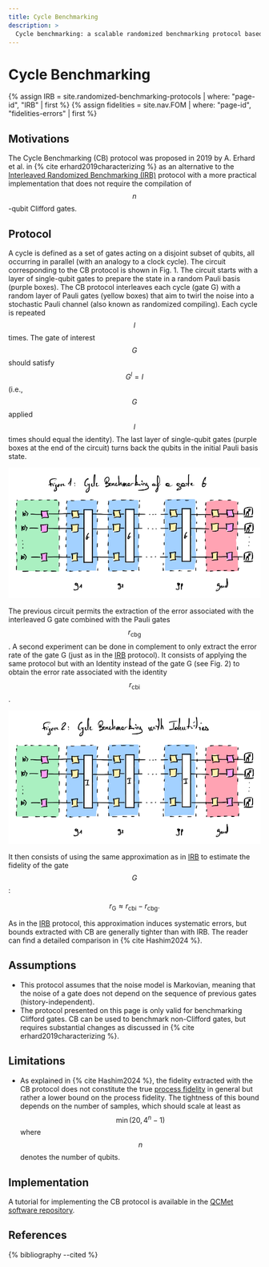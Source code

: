 ```yaml
---
title: Cycle Benchmarking
description: >
  Cycle benchmarking: a scalable randomized benchmarking protocol based on randomized Pauli cycles (randomized compiling) to assess multi-qubit gate fidelity.
---
```


# Cycle Benchmarking

{% assign IRB = site.randomized-benchmarking-protocols | where: "page-id", "IRB" | first %}
{% assign fidelities = site.nav.FOM | where: "page-id", "fidelities-errors" | first %}

## Motivations

The Cycle Benchmarking (CB) protocol was proposed in 2019 by A. Erhard et al. in {% cite erhard2019characterizing %} as an alternative to the <a href="{{ IRB.url | prepend: site.baseurl }}" target="_blank">Interleaved Randomized Benchmarking (IRB)</a> protocol with a more practical implementation that does not require the compilation of $$n$$-qubit Clifford gates.

## Protocol

A cycle is defined as a set of gates acting on a disjoint subset of qubits, all occurring in parallel (with an analogy to a clock cycle). The circuit corresponding to the CB protocol is shown in Fig. 1. The circuit starts with a layer of single-qubit gates to prepare the state in a random Pauli basis (purple boxes). The CB protocol interleaves each cycle (gate G) with a random layer of Pauli gates (yellow boxes) that aim to twirl the noise into a stochastic Pauli channel (also known as randomized compiling). Each cycle is repeated $$l$$ times. The gate of interest $$G$$ should satisfy $$G^l=I$$ (i.e., $$G$$ applied $$l$$ times should equal the identity). The last layer of single-qubit gates (purple boxes at the end of the circuit) turns back the qubits in the initial Pauli basis state.

<div class="center">
  <img src="/img/system-level-benchmark/randomized/cb-1.png" class="img-medium" alt="Quantum circuit associated with the cycle benchmarking protocol for a gate G"/>
</div>

The previous circuit permits the extraction of the error associated with the interleaved G gate combined with the Pauli gates $$r_\mathrm{cbg}$$. A second experiment can be done in complement to only extract the error rate of the gate G (just as in the <a href="{{ IRB.url | prepend: site.baseurl }}" target="_blank">IRB</a> protocol). It consists of applying the same protocol but with an Identity instead of the gate G (see Fig. 2) to obtain the error rate associated with the identity $$r_\mathrm{cbi}$$. 

<div class="center">
  <img src="/img/system-level-benchmark/randomized/cb-2.png" class="img-medium" alt="Quantum circuit associated with the cycle benchmarking protocol for the identity"/>
</div>

It then consists of using the same approximation as in <a href="{{ IRB.url | prepend: site.baseurl }}" target="_blank">IRB</a> to estimate the fidelity of the gate $$G$$:

$$r_\mathrm{G} \approx r_\mathrm{cbi} - r_\mathrm{cbg}.$$

As in the <a href="{{ IRB.url | prepend: site.baseurl }}" target="_blank">IRB</a> protocol, this approximation induces systematic errors, but bounds extracted with CB are generally tighter than with IRB. The reader can find a detailed comparison in {% cite Hashim2024 %}.

## Assumptions

- This protocol assumes that the noise model is Markovian, meaning that the noise of a gate does not depend on the sequence of previous gates (history-independent).
- The protocol presented on this page is only valid for benchmarking Clifford gates. CB can be used to benchmark non-Clifford gates, but requires substantial changes as discussed in {% cite erhard2019characterizing %}.

## Limitations

- As explained in {% cite Hashim2024 %}, the fidelity extracted with the CB protocol does not constitute the true <a href="{{ fidelities.url | prepend: site.baseurl }}#entanglement-fidelity" target="_blank">process fidelity</a> in general but rather a lower bound on the process fidelity. The tightness of this bound depends on the number of samples, which should scale at least as $$\min(20, 4^n -1)$$ where $$n$$ denotes the number of qubits.

## Implementation

A tutorial for implementing the CB protocol is available in the <a href="https://gitlab.npl.co.uk/qc-metrics-and-benchmarks/qcmet/-/tree/main/tutorials/gate_execution_quality_metrics/cycle_benchmarking_composite_process_fidelity" target="_blank">QCMet software repository</a>.  

## References
{% bibliography --cited %}